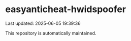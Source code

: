 # easyanticheat-hwidspoofer

Last updated: 2025-06-05 19:39:36

This repository is automatically maintained.
